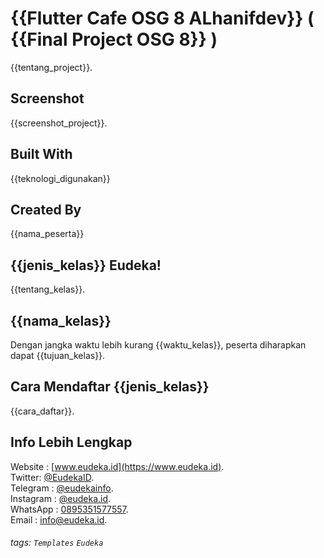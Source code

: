 # {{Flutter Cafe OSG 8 ALhanifdev}} ( {{Final Project OSG 8}} )
{{tentang_project}}.

## Screenshot
{{screenshot_project}}.

## Built With
{{teknologi_digunakan}}

## Created By
{{nama_peserta}}

## {{jenis_kelas}} Eudeka!
{{tentang_kelas}}.

## {{nama_kelas}}
Dengan jangka waktu lebih kurang {{waktu_kelas}}, peserta diharapkan dapat {{tujuan_kelas}}.

## Cara Mendaftar {{jenis_kelas}}
{{cara_daftar}}.

## Info Lebih Lengkap
Website : [www.eudeka.id](https://www.eudeka.id).  
Twitter: [@EudekaID](https://twitter.com/EudekaID).  
Telegram : [@eudekainfo](https://t.me/eudekainfo).  
Instagram : [@eudeka.id](https://instagram.com/eudeka.id).  
WhatsApp : [0895351577557](https://wa.me/62895351577557).  
Email : [info@eudeka.id](mailto:info@eudeka.id).  

[nama_project]: Peserta
[tentang_project]: Peserta
[screenshot_project]: Peserta
[teknologi_digunakan]: Peserta
[nama_peserta]: Peserta

[kode_tugas]: Eudeka
[jenis_kelas]: Eudeka
[nama_kelas]: Eudeka
[tentang_kelas]: Eudeka
[waktu_kelas]: Eudeka
[tujuan_kelas]: Eudeka
[cara_daftar]: Eudeka
[kode_kelas]: Eudeka

###### tags: `Templates` `Eudeka`
